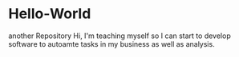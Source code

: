 # Hello-World
another Repository
Hi, I'm teaching myself so I can start to develop software to autoamte tasks in my business as well as analysis.
